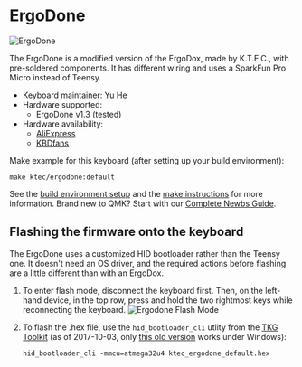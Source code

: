 # ErgoDone

![ErgoDone](https://i.imgur.com/QERsQGQ.jpg)

The ErgoDone is a modified version of the ErgoDox, made by K.T.E.C., with pre-soldered components. It has different wiring and uses a SparkFun Pro Micro instead of Teensy.

- Keyboard maintainer: [Yu He](http://github.com/yuhe00)
- Hardware supported: 
    - ErgoDone v1.3 (tested)
- Hardware availability:
    - [AliExpress](https://www.aliexpress.com/store/product/ergodone-Custom-Mechanical-Keyboard-TKG-TOOLS-PCB-programmed-Ergonomic-Keyboard-Kit-similar-with-infinity-ergodox/3034003_32830050940.html)
    - [KBDfans](https://kbdfans.myshopify.com/collections/pcb/products/ergodone-keyboard-pcb-1pcs-free-shipping)

Make example for this keyboard (after setting up your build environment):

    make ktec/ergodone:default

See the [build environment setup](https://docs.qmk.fm/#/getting_started_build_tools) and the [make instructions](https://docs.qmk.fm/#/getting_started_make_guide) for more information. Brand new to QMK? Start with our [Complete Newbs Guide](https://docs.qmk.fm/#/newbs).

## Flashing the firmware onto the keyboard

The ErgoDone uses a customized HID bootloader rather than the Teensy one. It doesn't need an OS driver, and the required actions before flashing are a little different than with an ErgoDox.

1. To enter flash mode, disconnect the keyboard first. Then, on the left-hand device, in the top row, press and hold the two rightmost keys while reconnecting the keyboard.
![Ergodone Flash Mode](https://i.imgur.com/sNivAnr.jpg)
2. To flash the .hex file, use the `hid_bootloader_cli` utlity from the [TKG Toolkit](https://github.com/kairyu/tkg-toolkit) (as of 2017-10-03, only [this old version](https://github.com/kairyu/tkg-toolkit/blob/b14c67ca8bc84c07e5fc6b2e01ae4002b808243a/windows/bin/hid_bootloader_cli.exe) works under Windows):

       hid_bootloader_cli -mmcu=atmega32u4 ktec_ergodone_default.hex
